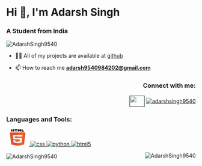 <h1 align="Left">Hi 👋, I'm Adarsh Singh</h1>
<h3 align="left">A Student from India</h3>

<p align="left"> <img src="https://komarev.com/ghpvc/?username=AdarshSingh9540&label=Profile%20views&color=0e75b6&style=flat" alt="AdarshSingh9540" /> </p>

- 👨‍💻 All of my projects are available at [github](github)

- 📫 How to reach me **adarsh9540984202@gmail.com**

<h3 align="right">Connect with me:</h3>
<p align="right">
<a href="" target="blank"><img align="center" src="https://raw.githubusercontent.com/rahuldkjain/github-profile-readme-generator/master/src/images/icons/Social/twitter.svg" alt="" height="30" width="40" /></a>
<a href="https://www.instagram.com/adarshsingh9540/" target="blank"><img align="center" src="https://raw.githubusercontent.com/rahuldkjain/github-profile-readme-generator/master/src/images/icons/Social/instagram.svg" alt="adarshsingh9540" height="30" width="40" /></a>
</p>

<h3 align="left">Languages and Tools:</h3>
<p align="left"> <a href="https://www.w3.org/html/" target="_blank" rel="noreferrer"> <img src="https://raw.githubusercontent.com/devicons/devicon/master/icons/html5/html5-original-wordmark.svg" alt="html5" width="60" height="45"/> </a> <a href="https://www.css.com/" target="_blank" rel="noreferrer"> <img src="https://1000logos.net/wp-content/uploads/2020/09/CSS-Logo.png" alt="css" width="60" height="45"/> </a> <a href="https://www.js.org" target="_blank" rel="noreferrer"> <img src="https://res.cloudinary.com/teepublic/image/private/s--n3sjmfqR--/t_Preview/b_rgb:191919,c_limit,f_auto,h_630,q_90,w_630/v1539274051/production/designs/3302114_0.jpg" alt="python" width="60" height="45"/> </a>
<a href="https://www.w3.org/html/" target="_blank" rel="noreferrer"> <img src="https://tse1.explicit.bing.net/th?id=OIP.K-4RqDC6zFrpAG31ayDDOgHaHa&pid=Api&P=0&h=180" alt="html5" width="50" height="45"/> </a></p>

<p><img align="right" src="https://github-readme-stats.vercel.app/api?username=AdarshSingh9540&show_icons=true&locale=en" alt="AdarshSingh9540" /></p>

<p><img align="center" src="https://github-readme-streak-stats.herokuapp.com/?user=AdarshSingh9540&" alt="AdarshSingh9540" /></p>
